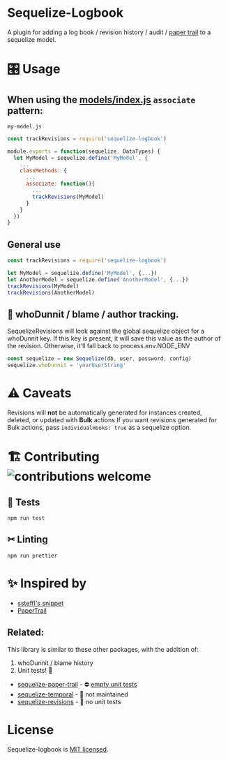 # Sequelize-Logbook

A plugin for adding a log book / revision history / audit / [paper trail](https://en.wiktionary.org/wiki/paper_trail) to a sequelize model.

# 🎛 Usage

## When using the [models/index.js](https://github.com/sequelize/express-example/blob/master/models/index.js) `associate` pattern: 
`my-model.js`
```javascript
const trackRevisions = require('sequelize-logbook')

module.exports = function(sequelize, DataTypes) {
  let MyModel = sequelize.define('MyModel', {
    ...
    classMethods: {
      ...
      associate: function(){
        ...
        trackRevisions(MyModel)
      }
    }
  })
}

```

## General use
```javascript
const trackRevisions = require('sequelize-logbook')

let MyModel = sequelize.define('MyModel', {...})
let AnotherModel = sequelize.define('AnotherModel', {...})
trackRevisions(MyModel)
trackRevisions(AnotherModel)

```

## 🐲 whoDunnit / blame / author tracking. 

SequelizeRevisions will look against the global sequelize object
for a whoDunnit key. If this key is present, it will save this value
as the author of the revision. 
Otherwise, it'll fall back to process.env.NODE_ENV

```javascript
const sequelize = new Sequelize(db, user, password, config)
sequelize.whoDunnit = 'yourUserString'
```

# ⚠ Caveats

Revisions will **not** be automatically generated for instances created, deleted, or updated with **Bulk** actions
If you want revisions generated for Bulk actions, pass `individualHooks: true` as a sequelize option.

# 🏗 Contributing ![contributions welcome](https://img.shields.io/badge/contributions-welcome-brightgreen.svg?style=flat)

## 📐 Tests 
`npm run test`

## ✂ Linting
`npm run prettier`

# ✨ Inspired by

* [ssteffl's snippet](https://gist.github.com/ssteffl/f58ce60105c365a8d482)
* [PaperTrail](https://github.com/airblade/paper_trail)

## Related: 

This library is similar to these other packages, with the addition of: 
1. whoDunnit / blame history
2. Unit tests! 📏

* [sequelize-paper-trail](https://www.npmjs.com/package/sequelize-paper-trail) - ⛔ [empty unit tests](https://github.com/nielsgl/sequelize-paper-trail/blob/master/test/index.spec.js)
* [sequelize-temporal](https://github.com/bonaval/sequelize-temporal) - 👴 not maintained
* [sequelize-revisions](https://github.com/bkniffler/sequelize-revisions) - 🚫 no unit tests

# License

Sequelize-logbook is [MIT licensed](./LICENSE]).
